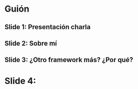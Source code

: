 # Guión

## Slide 1: Presentación charla

## Slide 2: Sobre mí

## Slide 3: ¿Otro framework más? ¿Por qué?

# Slide 4: 
